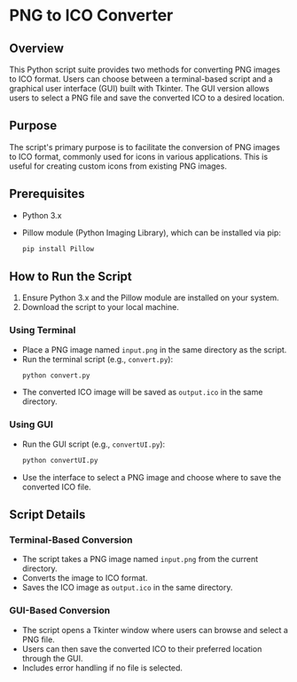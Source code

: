 
# PNG to ICO Converter

## Overview

This Python script suite provides two methods for converting PNG images to ICO format. Users can choose between a terminal-based script and a graphical user interface (GUI) built with Tkinter. The GUI version allows users to select a PNG file and save the converted ICO to a desired location.

## Purpose

The script's primary purpose is to facilitate the conversion of PNG images to ICO format, commonly used for icons in various applications. This is useful for creating custom icons from existing PNG images.

## Prerequisites

- Python 3.x
- Pillow module (Python Imaging Library), which can be installed via pip:

  ```bash
  pip install Pillow
  ```

## How to Run the Script

1. Ensure Python 3.x and the Pillow module are installed on your system.
2. Download the script to your local machine.

### Using Terminal

- Place a PNG image named `input.png` in the same directory as the script.
- Run the terminal script (e.g., `convert.py`):
  ```bash
  python convert.py
  ```
- The converted ICO image will be saved as `output.ico` in the same directory.

### Using GUI

- Run the GUI script (e.g., `convertUI.py`):
  ```bash
  python convertUI.py
  ```
- Use the interface to select a PNG image and choose where to save the converted ICO file.

## Script Details

### Terminal-Based Conversion

- The script takes a PNG image named `input.png` from the current directory.
- Converts the image to ICO format.
- Saves the ICO image as `output.ico` in the same directory.

### GUI-Based Conversion

- The script opens a Tkinter window where users can browse and select a PNG file.
- Users can then save the converted ICO to their preferred location through the GUI.
- Includes error handling if no file is selected.

